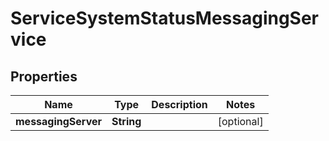 

# ServiceSystemStatusMessagingService


## Properties

| Name | Type | Description | Notes |
|------------ | ------------- | ------------- | -------------|
|**messagingServer** | **String** |  |  [optional] |



